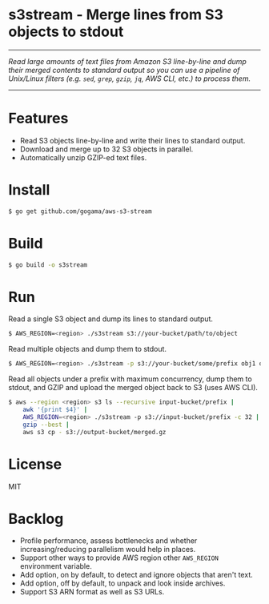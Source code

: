 # s3stream - Merge lines from S3 objects to stdout

---

*Read large amounts of text files from Amazon S3 line-by-line and dump their
merged contents to standard output so you can use a pipeline of Unix/Linux
filters (*e.g.* `sed`, `grep`, `gzip`, `jq`, AWS CLI, *etc.*) to process them.*

---

# Features

- Read S3 objects line-by-line and write their lines to standard output.  
- Download and merge up to 32 S3 objects in parallel.
- Automatically unzip GZIP-ed text files.

# Install

```sh
$ go get github.com/gogama/aws-s3-stream
```

# Build

```sh
$ go build -o s3stream
```

# Run

Read a single S3 object and dump its lines to standard output.

```sh
$ AWS_REGION=<region> ./s3stream s3://your-bucket/path/to/object 
```

Read multiple objects and dump them to stdout.

```sh
$ AWS_REGION=<region> ./s3stream -p s3://your-bucket/some/prefix obj1 obj2 obj3 obj4 obj5
```

Read all objects under a prefix with maximum concurrency, dump them to stdout,
and GZIP and upload the merged object back to S3 (uses AWS CLI).

```sh
$ aws --region <region> s3 ls --recursive input-bucket/prefix |
    awk '{print $4}' |
    AWS_REGION=<region> ./s3stream -p s3://input-bucket/prefix -c 32 |
    gzip --best |
    aws s3 cp - s3://output-bucket/merged.gz
```

# License

MIT

# Backlog

- Profile performance, assess bottlenecks and whether increasing/reducing
  parallelism would help in places.
- Support other ways to provide AWS region other `AWS_REGION` environment variable.
- Add option, on by default, to detect and ignore objects that aren't text.
- Add option, off by default, to unpack and look inside archives.
- Support S3 ARN format as well as S3 URLs.

